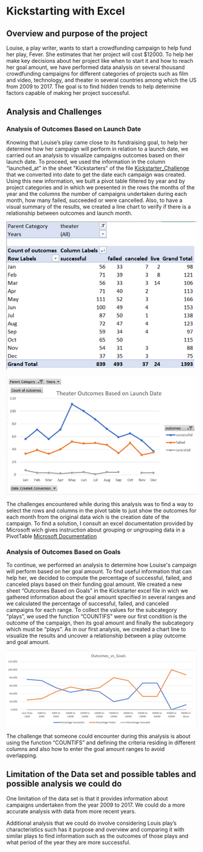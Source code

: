 # Kickstarting with Excel

## Overview and purpose of the project
Louise, a play writer, wants to start a crowdfunding campaign to help fund her play, Fever. She estimates that her project will cost $12000. 
To help her make key decisions about her project like when to start it and how to reach her goal amount, we have performed data analysis on 
several thousand crowdfunding campaigns for different categories of projects such as film and video, technology, and theater in several countries 
among which the US from 2009 to 2017. The goal is to find hidden trends to help determine factors capable of making her project successful. 

## Analysis and Challenges

### Analysis of Outcomes Based on Launch Date
Knowing that Louise’s play came close to its fundraising goal, to help her determine how her campaign will perform in relation to a launch date,
we carried out an analysis to visualize campaigns outcomes based on their launch date. To proceed, we used the information in 
the column “launched_at” in the sheet "Kickstarters" of the file [Kickstarter_Challenge](https://github.com/valerielnd/Kickstarter-analysis/blob/main/Kickstarter_Challenge.xlsx) that we converted into date to get the date each campaign was created. Using this new information, 
we built a pivot table  filtered by year and by project categories and in which we presented in the rows the months of the year and the columns the 
number of campaigns undertaken during each month, how many failed, succeeded or were cancelled. Also, to have a visual summary of the results, 
we created a line chart to verify if there is a relationship between outcomes and launch month.

![Pivot_table_outcome_based_launch_date](https://github.com/valerielnd/Kickstarter-analysis/blob/main/Pivot_table_outcome_based_launch_date.png)

![Chart_line_outcome_based_launch_date](https://github.com/valerielnd/Kickstarter-analysis/blob/main/Outcome_based_launch_date.png)

The challenges encountered while during this analysis was to find a way to select the rows and columns in the pivot table to just show the outcomes for 
each month from the original data wich is the creation date of the campaign. To find a solution, I consult an excel documentation provided by Microsoft 
wich gives instruction about grouping or ungrouping data in a PivotTable [Microsoft Documentation](https://support.microsoft.com/en-us/office/group-or-ungroup-data-in-a-pivottable-c9d1ddd0-6580-47d1-82bc-c84a5a340725?ui=en-us&rs=en-us&ad=us)

### Analysis of Outcomes Based on Goals
To continue, we performed an analysis to determine how Louise's campaign will perform based on her goal amount. To find useful information that can help her, 
we decided to compute the percentage of successful, failed, and canceled plays based on their funding goal amount. We created a new sheet “Outcomes Based on Goals” 
in the Kickstarter excel file in wich we gathered information about the goal amount specified in several ranges and we calculated the percentage of successful, 
failed, and canceled campaigns for each range. To collect the values for the subcategory “plays”, we used the function “COUNTIFS” were our first condition is 
the outcome of the campaign, then its goal amount and finally the subcategory which must be “plays”. As in our first analysis, we created a chart line to visualize the 
results and uncover a relationship between a play outcome and goal amount.

![Outome_vs_goal](https://github.com/valerielnd/Kickstarter-analysis/blob/main/Outcome_vs_Goals.png)

The challenge that someone could encounter during this analysis is about using the function “COUNTIFS” and defining the criteria residing in different columns and also 
how to enter the goal amount ranges to avoid overlapping.

## Limitation of the Data set and possible tables and possible analysis we could do
One limitation of the data set is that it provides information about campaigns undertaken from the year 2009 to 2017. We could do a more accurate analysis 
with data from more recent years. 

Additional analysis that we could do involve considering Louis play’s characteristics such has it purpose and overview and comparing it with similar plays 
to find information such as the outcomes of those plays and what period of the year they are more successful.
